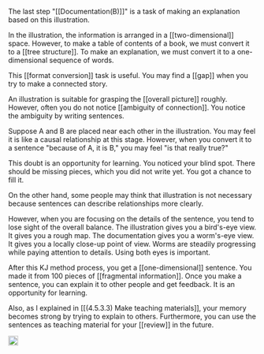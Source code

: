 
The last step "[[Documentation(B)]]" is a task of making an explanation based on this illustration.

In the illustration, the information is arranged in a [[two-dimensional]] space. However, to make a table of contents of a book, we must convert it to a [[tree structure]]. To make an explanation, we must convert it to a one-dimensional sequence of words.

This [[format conversion]] task is useful. You may find a [[gap]] when you try to make a connected story.

An illustration is suitable for grasping the [[overall picture]] roughly. However, often you do not notice [[ambiguity of connection]]. You notice the ambiguity by writing sentences.

Suppose A and B are placed near each other in the illustration. You may feel it is like a causal relationship at this stage. However, when you convert it to a sentence "because of A, it is B," you may feel "is that really true?"

This doubt is an opportunity for learning. You noticed your blind spot. There should be missing pieces, which you did not write yet. You got a chance to fill it.

On the other hand, some people may think that illustration is not necessary because sentences can describe relationships more clearly.

However, when you are focusing on the details of the sentence, you tend to lose sight of the overall balance.
The illustration gives you a bird's-eye view. It gives you a rough map. The documentation gives you a worm's-eye view. It gives you a locally close-up point of view. Worms are steadily progressing while paying attention to details. Using both eyes is important.

After this KJ method process, you get a [[one-dimensional]] sentence. You made it from 100 pieces of [[fragmental information]]. Once you make a sentence, you can explain it to other people and get feedback. It is an opportunity for learning.

Also, as I explained in [[(4.5.3.3) Make teaching materials]], your memory becomes strong by trying to explain to others. Furthermore, you can use the sentences as teaching material for your [[review]] in the future.

<img src='https://scrapbox.io/api/pages/nishio/en/icon' alt='en.icon' height="19.5"/>